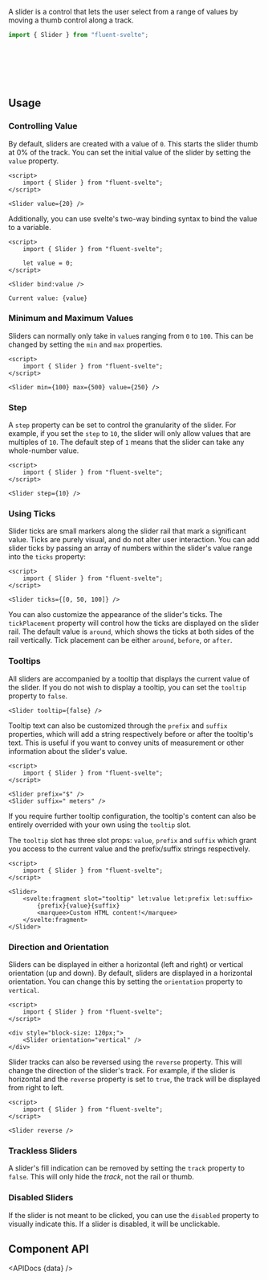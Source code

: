<script lang="ts">
    import { Slider, Button, InfoBar } from "$lib";
    import { Showcase, APIDocs } from "$site/lib";

    import data from "$lib/Slider/Slider.svelte?sveld&raw";
</script>

A slider is a control that lets the user select from a range of values by moving a thumb control along a track.

```ts
import { Slider } from "fluent-svelte";
```

<Showcase columns={4} columnWidth="120px" repl="461bd056ac7b4c7a920354256560b0a4">
    <div style="display: contents" on:mousedown|stopPropagation>
        <Slider />
        <Slider value={10000} step={10000} max={30000} ticks={[10000, 20000]} suffix="cm" />
        <Slider value={80} max={200} reverse />
        <Slider value={50} disabled />
        <div style="block-size: 72px;">
            <Slider orientation="vertical" value={24} />
        </div>
        <Slider orientation="vertical" value={50} reverse />
        <Slider orientation="vertical" value={76} track={false} ticks={[24, 50, 76]} tickPlacement="after" />
        <Slider orientation="vertical" value={24} disabled />
    </div>
</Showcase>

## Usage

### Controlling Value

By default, sliders are created with a value of `0`. This starts the slider thumb at 0% of the track. You can set the initial value of the slider by setting the `value` property.

```svelte example
<script>
    import { Slider } from "fluent-svelte";
</script>

<Slider value={20} />
```

Additionally, you can use svelte's two-way binding syntax to bind the value to a variable.

```svelte example
<script>
	import { Slider } from "fluent-svelte";

	let value = 0;
</script>

<Slider bind:value />

Current value: {value}
```

### Minimum and Maximum Values

Sliders can normally only take in `value`s ranging from `0` to `100`. This can be changed by setting the `min` and `max` properties.

```svelte example
<script>
    import { Slider } from "fluent-svelte";
</script>

<Slider min={100} max={500} value={250} />
```

### Step

A `step` property can be set to control the granularity of the slider. For example, if you set the `step` to `10`, the slider will only allow values that are multiples of `10`. The default step of `1` means that the slider can take any whole-number value.

```svelte example
<script>
    import { Slider } from "fluent-svelte";
</script>

<Slider step={10} />
```

### Using Ticks

Slider ticks are small markers along the slider rail that mark a significant value. Ticks are purely visual, and do not alter user interaction. You can add slider ticks by passing an array of numbers within the slider's value range into the `ticks` property:

```svelte example
<script>
    import { Slider } from "fluent-svelte";
</script>

<Slider ticks={[0, 50, 100]} />
```

You can also customize the appearance of the slider's ticks. The `tickPlacement` property will control how the ticks are displayed on the slider rail. The default value is `around`, which shows the ticks at both sides of the rail vertically. Tick placement can be either `around`, `before`, or `after`.

### Tooltips

All sliders are accompanied by a tooltip that displays the current value of the slider. If you do not wish to display a tooltip, you can set the `tooltip` property to `false`.

```svelte
<Slider tooltip={false} />
```

Tooltip text can also be customized through the `prefix` and `suffix` properties, which will add a string respectively before or after the tooltip's text. This is useful if you want to convey units of measurement or other information about the slider's value.

```svelte example
<script>
    import { Slider } from "fluent-svelte";
</script>

<Slider prefix="$" />
<Slider suffix=" meters" />
```

If you require further tooltip configuration, the tooltip's content can also be entirely overrided with your own using the `tooltip` slot.

The `tooltip` slot has three slot props: `value`, `prefix` and `suffix` which grant you access to the current value and the prefix/suffix strings respectively.

```svelte example
<script>
    import { Slider } from "fluent-svelte";
</script>

<Slider>
	<svelte:fragment slot="tooltip" let:value let:prefix let:suffix>
		{prefix}{value}{suffix}
		<marquee>Custom HTML content!</marquee>
	</svelte:fragment>
</Slider>
```

### Direction and Orientation

Sliders can be displayed in either a horizontal (left and right) or vertical orientation (up and down). By default, sliders are displayed in a horizontal orientation. You can change this by setting the `orientation` property to `vertical`.

```svelte example
<script>
    import { Slider } from "fluent-svelte";
</script>

<div style="block-size: 120px;">
    <Slider orientation="vertical" />
</div>
```

Slider tracks can also be reversed using the `reverse` property. This will change the direction of the slider's track. For example, if the slider is horizontal and the `reverse` property is set to `true`, the track will be displayed from right to left.

```svelte example
<script>
    import { Slider } from "fluent-svelte";
</script>

<Slider reverse />
```

### Trackless Sliders

A slider's fill indication can be removed by setting the `track` property to `false`. This will only hide the _track_, not the rail or thumb.

### Disabled Sliders

If the slider is not meant to be clicked, you can use the `disabled` property to visually indicate this. If a slider is disabled, it will be unclickable.

## Component API

<APIDocs {data} />
